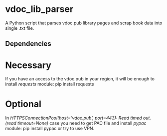 # vdoc_lib_parser
A Python script that parses vdoc.pub library pages and scrap book data into single .txt file.

## Dependencies
# Necessary
If you have an access to the vdoc.pub in your region, it will be enough to install *requests* module:
    pip install requests
# Optional
In *HTTPSConnectionPool(host='vdoc.pub', port=443): Read timed out. (read timeout=None)* case you need to get PAC file and install *pypac* module:
    pip install pypac
or try to use VPN.

